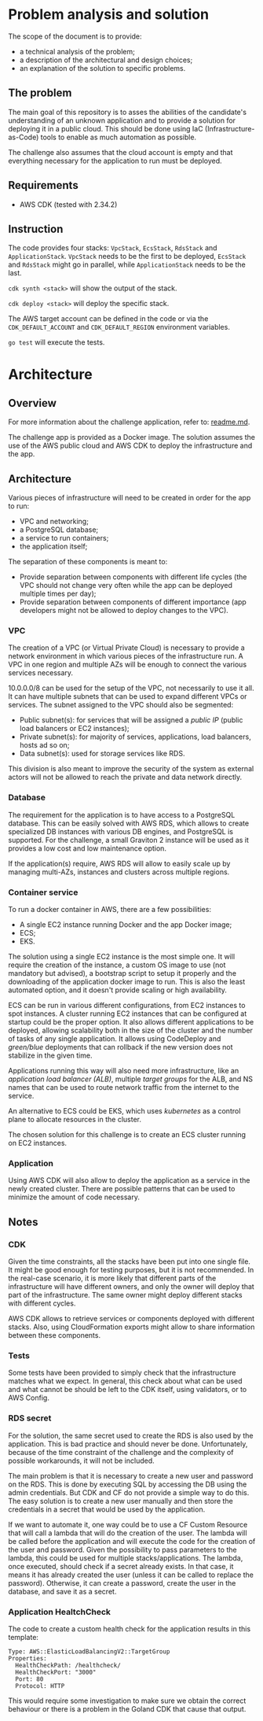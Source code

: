 # Problem analysis and solution

The scope of the document is to provide:

* a technical analysis of the problem;
* a description of the architectural and design choices;
* an explanation of the solution to specific problems.

## The problem

The main goal of this repository is to asses the abilities of the candidate's understanding of an
unknown application and to provide a solution for deploying it in a public cloud.
This should be done using IaC (Infrastructure-as-Code) tools to enable as much automation as
possible.

The challenge also assumes that the cloud account is empty and that everything necessary for the
application to run must be deployed.

## Requirements

* AWS CDK (tested with 2.34.2)

## Instruction

The code provides four stacks: `VpcStack`, `EcsStack`, `RdsStack` and `ApplicationStack`.
`VpcStack` needs to be the first to be deployed, `EcsStack` and `RdsStack` might go in parallel,
while `ApplicationStack` needs to be the last.

`cdk synth <stack>` will show the output of the stack.

`cdk deploy <stack>` will deploy the specific stack.

The AWS target account can be defined in the code or via the `CDK_DEFAULT_ACCOUNT` and
`CDK_DEFAULT_REGION` environment variables.

`go test` will execute the tests.

# Architecture

## Overview

For more information about the challenge application, refer to: [readme.md](doc/readme.md).

The challenge app is provided as a Docker image. The solution assumes the use of the AWS public
cloud and AWS CDK to deploy the infrastructure and the app.

## Architecture

Various pieces of infrastructure will need to be created in order for the app to run:

* VPC and networking;
* a PostgreSQL database;
* a service to run containers;
* the application itself;

The separation of these components is meant to:

* Provide separation between components with different life cycles (the VPC should not change very
often while the app can be deployed multiple times per day);
* Provide separation between components of different importance (app developers might not be
allowed to deploy changes to the VPC).

### VPC

The creation of a VPC (or Virtual Private Cloud) is necessary to provide a network environment in
which various pieces of the infrastructure run. A VPC in one region and multiple AZs will be enough
to connect the various services necessary.

10.0.0.0/8 can be used for the setup of the VPC, not necessarily to use it all. It can have
multiple subnets that can be used to expand different VPCs or services. The subnet assigned
to the VPC should also be segmented:

* Public subnet(s): for services that will be assigned a *public IP* (public load balancers or
EC2 instances);
* Private subnet(s): for majority of services, applications, load balancers, hosts ad so on;
* Data subnet(s): used for storage services like RDS.

This division is also meant to improve the security of the system as external actors will not be
allowed to reach the private and data network directly.

### Database

The requirement for the application is to have access to a PostgreSQL database. This can be easily
solved with AWS RDS, which allows to create specialized DB instances with various DB engines, and
PostgreSQL is supported. For the challenge, a small Graviton 2 instance will be used as it provides
a low cost and low maintenance option.

If the application(s) require, AWS RDS will allow to easily scale up by managing multi-AZs,
instances and clusters across multiple regions.

### Container service

To run a docker container in AWS, there are a few possibilities:

* A single EC2 instance running Docker and the app Docker image;
* ECS;
* EKS.

The solution using a single EC2 instance is the most simple one. It will require the creation of
the instance, a custom OS image to use (not mandatory but advised), a bootstrap script to setup it
properly and the downloading of the application docker image to run. This is also the least
automated option, and it doesn't provide scaling or high availability.

ECS can be run in various different configurations, from EC2 instances to spot instances.
A cluster running EC2 instances that can be configured at startup could be the proper option.
It also allows different applications to be deployed, allowing scalability both in the size of the
cluster and the number of tasks of any single application. It allows using CodeDeploy and
*green/blue* deployments that can rollback if the new version does not stabilize in the given time.

Applications running this way will also need more infrastructure, like an *application load
balancer (ALB)*, multiple *target groups* for the ALB, and NS names that can be used to route
network traffic from the internet to the service.

An alternative to ECS could be EKS, which uses *kubernetes* as a control plane to allocate
resources in the cluster.

The chosen solution for this challenge is to create an ECS cluster running on EC2 instances.

### Application

Using AWS CDK will also allow to deploy the application as a service in the newly created
cluster. There are possible patterns that can be used to minimize the amount of code necessary.

## Notes

### CDK

Given the time constraints, all the stacks have been put into one single file. It might be good
enough for testing purposes, but it is not recommended. In the real-case scenario, it is more
likely that different parts of the infrastructure will have different owners, and only the owner
will deploy that part of the infrastructure. The same owner might deploy different stacks with
different cycles.

AWS CDK allows to retrieve services or components deployed with different stacks. Also, using
CloudFormation exports might allow to share information between these components.

### Tests

Some tests have been provided to simply check that the infrastructure matches what we expect.
In general, this check about what can be used and what cannot be should be left to the CDK itself,
using validators, or to AWS Config.

### RDS secret

For the solution, the same secret used to create the RDS is also used by the application. This is
bad practice and should never be done. Unfortunately, because of the time constraint of the
challenge and the complexity of possible workarounds, it will not be included.

The main problem is that it is necessary to create a new user and password on the RDS. This is
done by executing SQL by accessing the DB using the admin credentials. But CDK and CF do not
provide a simple way to do this. The easy solution is to create a new user manually and then store
the credentials in a secret that would be used by the application.

If we want to automate it, one way could be to use a CF Custom Resource that will call a lambda
that will do the creation of the user. The lambda will be called before the application and will
execute the code for the creation of the user and password. Given the possibility to pass
parameters to the lambda, this could be used for multiple stacks/applications.
The lambda, once executed, should check if a secret already exists. In that case, it means it has
already created the user (unless it can be called to replace the password). Otherwise, it can create
a password, create the user in the database, and save it as a secret.

### Application HealtchCheck

The code to create a custom health check for the application results in this template:

```
Type: AWS::ElasticLoadBalancingV2::TargetGroup
Properties:
  HealthCheckPath: /healthcheck/
  HealthCheckPort: "3000"
  Port: 80
  Protocol: HTTP
```

This would require some investigation to make sure we obtain the correct behaviour or there
is a problem in the Goland CDK that cause that output.
